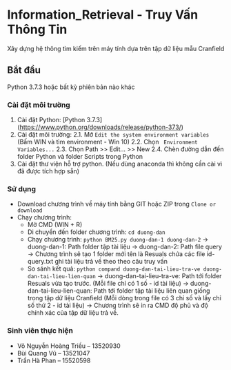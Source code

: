 # Information_Retrieval - Truy Vấn Thông Tin
Xây dựng hệ thông tìm kiếm trên máy tính dựa trên tập dữ liệu mẫu Cranfield

## Bắt đầu
Python 3.7.3 hoặc bất kỳ phiên bản nào khác <br>

### Cài đặt môi trường
   1. Cài đặt Python: [Python 3.7.3] (https://www.python.org/downloads/release/python-373/) <br>
   2. Cài đặt môi trường:
      2.1. Mở ```Edit the system environment variables``` (Bấm WIN và tìm environment - Win 10)
      2.2. Chọn ``` Environment Variables...```
      2.3. Chọn Path >> Edit... >> New
      2.4. Chèn đường dẫn đến folder Python và folder Scripts trong Python
   3. Cài đặt thư viện hỗ trợ python. (Nếu dùng anaconda thì không cần cài vì đã được tích hợp sẵn)

### Sử dụng
  - Download chương trình về máy tính bằng GIT hoặc ZIP trong ```Clone or download```
  - Chạy chương trình:
    + Mở CMD (WIN + R)
    + Di chuyển đến folder chương trình: ```cd duong-dan```
    + Chạy chương trình: ```python BM25.py duong-dan-1 duong-dan-2```
       -> duong-dan-1: Path folder tập tài liệu
       -> duong-dan-2: Path file query
       -> Chương trình sẽ tạo 1 folder mới tên là Resuals chứa các file id-query.txt ghi tài liệu trả về theo theo câu truy vấn
    + So sánh kết quả: ```python compand duong-dan-tai-lieu-tra-ve duong-dan-tai-lieu-lien-quan```
       -> duong-dan-tai-lieu-tra-ve: Path tới folder Resuals vừa tạo trước. (Mỗi file chỉ có 1 số - id tài liệu)
       -> duong-dan-tai-lieu-lien-quan: Path tới folder tập tài liệu liên quan giống trong tập dữ liệu Cranfield (Mỗi dòng trong file có 3 chỉ số và lấy chỉ số thứ 2 - id tài liệu)
       -> Chương trình sẽ in ra CMD độ phủ và độ chính xác của tập dữ liệu trả về.
          
### Sinh viên thực hiện
  - Võ Nguyễn Hoàng Triều – 13520930
  - Bùi Quang Vũ – 13521047
  - Trần Hà Phan – 15520598
